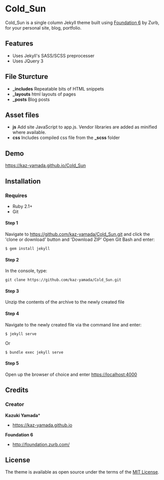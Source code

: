 
# Cold_Sun

Cold_Sun is a single column Jekyll theme built using [Foundation 6](http://foundation.zurb.com/) by Zurb, for your personal site, blog, portfolio.

## Features

 - Uses Jekyll's SASS/SCSS preprocesser
 - Uses JQuery 3

## File Sturcture

 - **_includes** Repeatable bits of HTML snippets
 - **_layouts** html layouts of pages
 - **_posts** Blog posts

## Asset files
 - **js** Add site JavaScript to app.js. Vendor libraries are added as minified where available.
 - **css** Includes compiled css file from the **_scss** folder

## Demo

<https://kaz-yamada.github.io/Cold_Sun>

## Installation

### Requires
- Ruby 2.1+
- Git

#### Step 1

Navigate to https://github.com/kaz-yamada/Cold_Sun.git and click the 'clone or download' button and 'Download ZIP'
Open Git Bash and enter:

```
$ gem install jekyll
```

#### Step 2

In the console, type:

```
git clone https://github.com/kaz-yamada/Cold_Sun.git
```

#### Step 3

Unzip the contents of the archive to the newly created file

#### Step 4

Navigate to the newly created file via the command line and enter:

```
$ jekyll serve
```

Or

```
$ bundle exec jekyll serve
```

#### Step 5

Open up the browser of choice and enter <https://localhost:4000>

## Credits

### Creator

**Kazuki Yamada***

- <https://kaz-yamada.github.io>

**Foundation 6**

- <http://foundation.zurb.com/>

## License

The theme is available as open source under the terms of the [MIT License](https://opensource.org/licenses/MIT).
